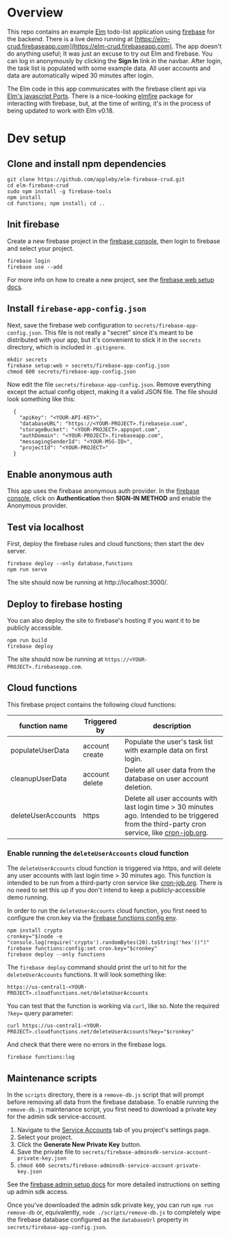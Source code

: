 # Overview

This repo contains an example [Elm](http://elm-lang.org/) todo-list application using [firebase](https://firebase.google.com/) for the backend. There is a live demo running at [https://elm-crud.firebaseapp.com](https://elm-crud.firebaseapp.com). The app doesn't do anything useful; It was just an excuse to try out Elm and firebase. You can log in anonymously by clicking the **Sign In** link in the navbar. After login, the task list is populated with some example data. All user accounts and data are automatically wiped 30 minutes after login.

The Elm code in this app communicates with the firebase client api via [Elm's javascript Ports](https://guide.elm-lang.org/interop/javascript.html). There is a nice-looking [elmfire] package for interacting with firebase, but, at the time of writing, it's in the process of being updated to work with Elm v0.18.

# Dev setup

## Clone and install npm dependencies

``` shell
git clone https://github.com/appleby/elm-firebase-crud.git
cd elm-firebase-crud
sudo npm install -g firebase-tools
npm install
cd functions; npm install; cd ..
```

## Init firebase

Create a new firebase project in the [firebase console][fbconsole], then login to firebase and select your project.

``` shell
firebase login
firebase use --add
```

For more info on how to create a new project, see the [firebase web setup docs][fbsetup].

## Install `firebase-app-config.json`

Next, save the firebase web configuration to `secrets/firebase-app-config.json`. This file is not really a "secret" since it's meant to be distributed with your app, but it's convenient to stick it in the `secrets` directory, which is included in `.gitignore`.

``` shell
mkdir secrets
firebase setup:web > secrets/firebase-app-config.json
chmod 600 secrets/firebase-app-config.json
```

Now edit the file `secrets/firebase-app-config.json`. Remove everything except the actual config object, making it a valid JSON file. The file should look something like this:

      {
        "apiKey": "<YOUR-API-KEY>",
        "databaseURL": "https://<YOUR-PROJECT>.firebaseio.com",
        "storageBucket": "<YOUR-PROJECT>.appspot.com",
        "authDomain": "<YOUR-PROJECT>.firebaseapp.com",
        "messagingSenderId": "<YOUR-MSG-ID>",
        "projectId": "<YOUR-PROJECT>"
      }

## Enable anonymous auth

This app uses the firebase anonymous auth provider. In the [firebase console][fbconsole], click on **Authentication** then **SIGN-IN METHOD** and enable the Anonymous provider.

## Test via localhost

First, deploy the firebase rules and cloud functions; then start the dev server.

``` shell
firebase deploy --only database,functions
npm run serve
```

The site should now be running at http://localhost:3000/.

## Deploy to firebase hosting

You can also deploy the site to firebase's hosting if you want it to be publicly accessible.

``` shell
npm run build
firebase deploy
```

The site should now be running at `https://<YOUR-PROJECT>.firebaseapp.com`.

## Cloud functions

This firebase project contains the following cloud functions:

| function name      | Triggered by   | description                                                                                                                                    |
|--------------------|----------------|------------------------------------------------------------------------------------------------------------------------------------------------|
| populateUserData   | account create | Populate the user's task list with example data on first login.                                                                                |
| cleanupUserData    | account delete | Delete all user data from the database on user account deletion.                                                                               |
| deleteUserAccounts | https          | Delete all user accounts with last login time > 30 minutes ago. Intended to be triggered from the third-party cron service, like [cron-job.org][cronjoborg]. |

### Enable running the `deleteUserAccounts` cloud function

The `deleteUserAccounts` cloud function is triggered via https, and will delete any user accounts with last login time > 30 minutes ago. This function is intended to be run from a third-party cron service like [cron-job.org][cronjoborg]. There is no need to set this up if you don't intend to keep a publicly-accessible demo running.

In order to run the `deleteUserAccounts` cloud function, you first need to configure the cron.key via the [firebase functions config env](https://firebase.google.com/docs/functions/config-env).

``` shell
npm install crypto
cronkey="$(node -e "console.log(require('crypto').randomBytes(20).toString('hex'))")"
firebase functions:config:set cron.key="$cronkey"
firebase deploy --only functions
```

The `firebase deploy` command should print the url to hit for the `deleteUserAccounts` functions. It will look something like:

    https://us-central1-<YOUR-PROJECT>.cloudfunctions.net/deleteUserAccounts

You can test that the function is working via `curl`, like so. Note the required `?key=` query parameter:

``` shell
curl https://us-central1-<YOUR-PROJECT>.cloudfunctions.net/deleteUserAccounts?key="$cronkey"
```

And check that there were no errors in the firebase logs.

``` shell
firebase functions:log
```

## Maintenance scripts

In the `scripts` directory, there is a `remove-db.js` script that will prompt before removing all data from the firebase database. To enable running the `remove-db.js` maintenance script, you first need to download a private key for the admin sdk service-account.

1. Navigate to the [Service Accounts](https://console.firebase.google.com/project/_/settings/serviceaccounts/adminsdk) tab of you project's settings page.
2. Select your project.
3. Click the **Generate New Private Key** button.
4. Save the private file to `secrets/firebase-adminsdk-service-account-private-key.json`
5. `chmod 600 secrets/firebase-adminsdk-service-account-private-key.json`

See the [firebase admin setup docs](https://firebase.google.com/docs/admin/setup#add_firebase_to_your_app) for more detailed instructions on setting up admin sdk access.

Once you've downloaded the admin sdk private key, you can run `npm run remove-db` or, equivalently, `node ./scripts/remove-db.js` to completely wipe the firebase database configured as the `databaseUrl` property in `secrets/firebase-app-config.json`.



[fbsetup]: https://firebase.google.com/docs/web/setup
[fbconsole]: https://console.firebase.google.com/
[elmfire]: https://github.com/ThomasWeiser/elmfire
[cronjoborg]: https://cron-job.org
